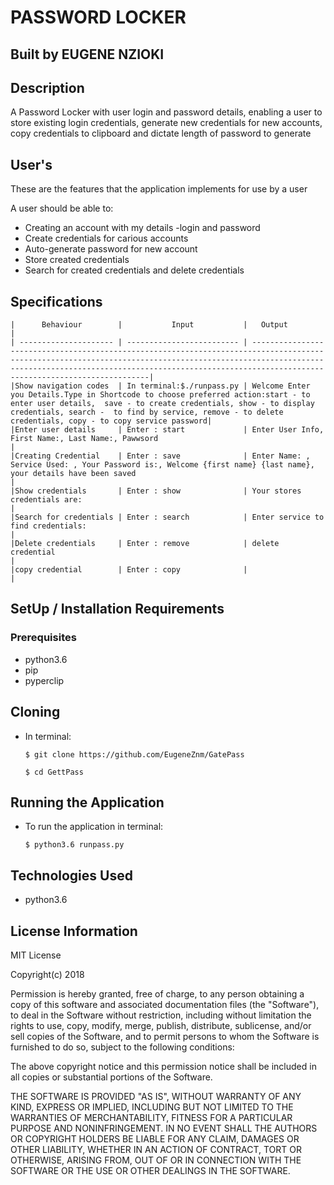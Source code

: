 # PASSWORD LOCKER

## Built by EUGENE NZIOKI

## Description

A Password Locker with user login and password details, enabling a
user to store existing login credentials, generate new credentials 
for new accounts, copy credentials to clipboard and dictate length 
of password to generate

## User's 

These are the features that the application implements for use by a user

A user should be able to:

   * Creating an account with  my details -login and password
   * Create credentials for carious accounts
   * Auto-generate password for new account
   * Store created credentials
   * Search for created credentials and delete credentials

## Specifications


    |      Behaviour        |           Input           |   Output                                                                                                                                                                                                                                                         |  
    | --------------------- | ------------------------- | -----------------------------------------------------------------------------------------------------------------------------------------------------------------------------------------------------------------------------------------------------------------|
    |Show navigation codes  | In terminal:$./runpass.py | Welcome Enter you Details.Type in Shortcode to choose preferred action:start - to enter user details,  save - to create credentials, show - to display credentials, search -  to find by service, remove - to delete credentials, copy - to copy service password|
    |Enter user details     | Enter : start             | Enter User Info, First Name:, Last Name:, Pawwsord                                                                                                                                                                                                               |
    |Creating Credential    | Enter : save              | Enter Name: , Service Used: , Your Password is:, Welcome {first name} {last name}, your details have been saved                                                                                                                                                  |
    |Show credentials       | Enter : show              | Your stores credentials are:                                                                                                                                                                                                                                     |                                             
    |Search for credentials | Enter : search            | Enter service to find credentials:                                                                                                                                                                                                                               |
    |Delete credentials     | Enter : remove            | delete credential                                                                                                                                                                                                                                                |
    |copy credential        | Enter : copy              |                                                                                                                                                                                                                                                                  |
    
## SetUp / Installation Requirements

### Prerequisites

   * python3.6
   * pip
   * pyperclip

## Cloning
   * In terminal:
   
   
        ``$ git clone https://github.com/EugeneZnm/GatePass``
        
        ``$ cd GettPass``                      

## Running the Application

   * To run the application in terminal:
   
        ``$ python3.6 runpass.py``                             

## Technologies Used

   * python3.6
   
## License Information
    
    
MIT License

Copyright(c) 2018

Permission is hereby granted, free of charge, to any person obtaining a copy of this software and associated documentation files (the "Software"), to deal in the Software without restriction, including without limitation the rights to use, copy, modify, merge, publish, distribute, sublicense, and/or sell copies of the Software, and to permit persons to whom the Software is furnished to do so, subject to the following conditions:

The above copyright notice and this permission notice shall be included in all copies or substantial portions of the Software.

THE SOFTWARE IS PROVIDED "AS IS", WITHOUT WARRANTY OF ANY KIND, EXPRESS OR IMPLIED, INCLUDING BUT NOT LIMITED TO THE WARRANTIES OF MERCHANTABILITY, FITNESS FOR A PARTICULAR PURPOSE AND NONINFRINGEMENT. IN NO EVENT SHALL THE AUTHORS OR COPYRIGHT HOLDERS BE LIABLE FOR ANY CLAIM, DAMAGES OR OTHER LIABILITY, WHETHER IN AN ACTION OF CONTRACT, TORT OR OTHERWISE, ARISING FROM, OUT OF OR IN CONNECTION WITH THE SOFTWARE OR THE USE OR OTHER DEALINGS IN THE SOFTWARE.
                  
